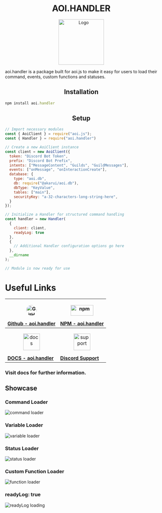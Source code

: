 # <h1 align="center"><strong>AOI.HANDLER</strong></h1>

<p align="center">
<img src="https://media.discordapp.net/attachments/1022533781040672839/1137241711614115910/Untitled96_20230805101633.png" alt="Logo" width="150" height="150">
</p>


<p>
  aoi.handler is a package built for aoi.js to make it easy for users to load their command, events, custom functions and statuses.
</p>
<h2 align="center"><strong>Installation</strong></h2>

```js {3} copy
npm install aoi.handler
```
<h2 align="center"><strong>Setup</strong></h2>

```js {3} copy
// Import necessary modules
const { AoiClient } = require("aoi.js");
const { Handler } = require("aoi.handler")

// Create a new AoiClient instance
const client = new AoiClient({
  token: "Discord Bot Token",
  prefix: "Discord Bot Prefix",
  intents: ["MessageContent", "Guilds", "GuildMessages"],
  events: ["onMessage", "onInteractionCreate"],
  database: {
    type: "aoi.db",
    db: require("@akarui/aoi.db"),
    dbType: "KeyValue",
    tables: ["main"],
    securityKey: "a-32-characters-long-string-here",
  }
});

// Initialize a Handler for structured command handling
const handler = new Handler(
  {
    client: client,
    readyLog: true
  },
  {
    // Additional Handler configuration options go here
  },
  __dirname
);

// Module is now ready for use
``` 

# Useful Links
| <a href="https://github.com/sabogamesyt/aoi.handler" target="_blank" rel="noopener noreferrer"><p align="center"><img src="https://upload.wikimedia.org/wikipedia/commons/thumb/9/91/Octicons-mark-github.svg/2048px-Octicons-mark-github.svg.png" alt="GitHub" width="35" height="35" style="border-radius: 50%;"></p>Github - aoi.handler</a> | <a href="https://www.npmjs.com/package/aoi.handler?activeTab=readme" target="_blank" rel="noopener noreferrer"><p align="center"><img src="https://upload.wikimedia.org/wikipedia/commons/thumb/d/db/Npm-logo.svg/2560px-Npm-logo.svg.png" alt="npm" width="75" height="35"></p>NPM - aoi.handler</a> | 
| ---- | ---- |
| <a href="https://aoi-handler.vercel.app" target="_blank" rel="noopener noreferrer"><p align="center"><img src="https://media.discordapp.net/attachments/902553397281030208/1137604638766530670/Untitled96_20230805101633.png" alt="docs" width="55" height="55"></p><strong>DOCS - aoi.handler</strong></a> | <a href="https://discord.gg/3vcucB8F5c" target="_blank" rel="noopener noreferrer"><p align="center"><img src="https://www.freepnglogos.com/uploads/discord-logo-png/concours-discord-cartes-voeux-fortnite-france-6.png" alt="support" width="55" height="55"></p><strong>Discord Support</strong></a> |

### **Visit docs for further information.**


## **Showcase**
### Command Loader
![command loader](https://media.discordapp.net/attachments/1029040684172333056/1185974042386243625/IMG_4470.png)

### Variable Loader
![variable loader](https://media.discordapp.net/attachments/1029040684172333056/1185974041656442900/IMG_4470.png)

### Status Loader
![status loader](https://media.discordapp.net/attachments/1029040684172333056/1185974041383809196/IMG_4470.png)

### Custom Function Loader
![function loader](https://media.discordapp.net/attachments/1029040684172333056/1185974041052463245/IMG_4470.png)

### readyLog: true 
![readyLog loading](https://media.discordapp.net/attachments/1029040684172333056/1185974042063286392/IMG_4471.png)
